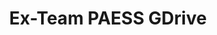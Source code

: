 ---
title: Ex-Team PAESS GDrive
redirect_to: https://drive.google.com/drive/folders/1BmSE_yJLc9qxzmXCaF_sX0u2DawokG7T?usp=share_link
redirect_from: 
  - /ExTeamPAESSDrive
  - /exteampaessdrive
---
